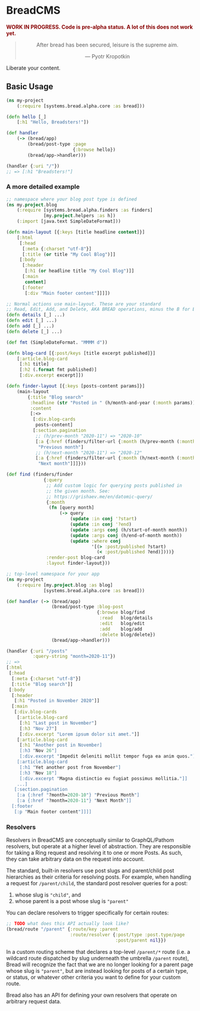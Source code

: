 # BreadCMS

<p style="font-weight:700;color:#800">WORK IN PROGRESS. Code is pre-alpha status. A lot of this does not work yet.</p>

<blockquote style="text-align:center">After bread has been secured, leisure is the supreme aim.
<p>— Pyotr Kropotkin</p>
</blockquote>

Liberate your content.

## Basic Usage

```clojure
(ns my-project
    (:require [systems.bread.alpha.core :as bread]))

(defn hello [_]
    [:h1 "Hello, Breadsters!"])

(def handler
    (-> (bread/app)
        (bread/post-type :page
                         {:browse hello})
        (bread/app->handler)))

(handler {:uri "/"})
;; => [:h1 "Breadsters!"]
```

### A more detailed example

```clojure
;; namespace where your blog post type is defined
(ns my.project.blog
    (:require [systems.bread.alpha.finders :as finders]
              [my.project.helpers :as h])
    (:import [java.text SimpleDateFormat]))

(defn main-layout [{:keys [title headline content]}]
    [:html
     [:head
      [:meta {:charset "utf-8"}]
      [:title (or title "My Cool Blog")]]
     [:body
      [:header
       [:h1 (or headline title "My Cool Blog")]]
      [:main
       content]
      [:footer
       [:div "Main footer content"]]]])

;; Normal actions use main-layout. These are your standard
;; Read, Edit, Add, and Delete, AKA BREAD operations, minus the B for Browse.
(defn details [_] ...)
(defn edit [_] ...)
(defn add [_] ...)
(defn delete [_] ...)

(def fmt (SimpleDateFormat. "MMMM d"))

(defn blog-card [{:post/keys [title excerpt published]}]
    [:article.blog-card
     [:h1 title]
     [:h2 (.format fmt published)]
     [:div.excerpt excerpt]])

(defn finder-layout [{:keys [posts-content params]}]
    (main-layout
        {:title "Blog search"
         :headline (str "Posted in " (h/month-and-year (:month params))))
         :content
         [:<>
          [:div.blog-cards
           posts-content]
          [:section.pagination
           ;; (h/prev-month "2020-11") => "2020-10"
           [:a {:href (finders/filter-url {:month (h/prev-month (:month param))})}
            "Previous month"]
           ;; (h/next-month "2020-11") => "2020-12"
           [:a {:href (finders/filter-url {:month (h/next-month (:month param))})}
            "Next month"]]]}))

(def find (finders/finder
              {:query
               ;; Add custom logic for querying posts published in
               ;; the given month. See:
               ;; https://grishaev.me/en/datomic-query/
               {:month
                (fn [query month]
                    (-> query
                        (update :in conj '?start)
                        (update :in conj '?end)
                        (update :args conj (h/start-of-month month))
                        (update :args conj (h/end-of-month month))
                        (update :where conj
                                '[(> :post/published ?start)
                                  (< :post/published ?end)])))}
               :render-post blog-card
               :layout finder-layout}))

;; top-level namespace for your app
(ns my-project
    (:require [my.project.blog :as blog]
              [systems.bread.alpha.core :as bread]))

(def handler (-> (bread/app)
                 (bread/post-type :blog-post
                                  {:browse blog/find
                                   :read   blog/details
                                   :edit   blog/edit
                                   :add    blog/add
                                   :delete blog/delete})
                 (bread/app->handler)))

(handler {:uri "/posts"
          :query-string "month=2020-11"})
;; =>
[:html
 [:head
  [:meta {:charset "utf-8"}]
  [:title "Blog search"]]
 [:body
  [:header
   [:h1 "Posted in November 2020"]]
  [:main
   [:div.blog-cards
    [:article.blog-card
     [:h1 "Last post in November"]
     [:h3 "Nov 27"]
     [:div.excerpt "Lorem ipsum dolor sit amet."]]
    [:article.blog-card
     [:h1 "Another post in November]
     [:h3 "Nov 26"]
     [:div.excerpt "Impedit deleniti mollit tempor fuga ea anim quos."]]
    [:article.blog-card
     [:h1 "Yet another post from November"]
     [:h3 "Nov 18"]
     [:div.excerpt "Magna distinctio eu fugiat possimus mollitia."]]
    ...]
   [:section.pagination
    [:a {:href "?month=2020-10"} "Previous Month"]
    [:a {:href "?month=2020-11"} "Next Month"]]
  [:footer
   [:p "Main footer content"]]]]
```

### Resolvers

Resolvers in BreadCMS are conceptually similar to GraphQL/Pathom resolvers, but operate at a higher level of abstraction. They are responsible for taking a Ring request and resolving it to one or more Posts. As such, they can take arbitrary data on the request into account.

The standard, built-in resolvers use post slugs and parent/child post hierarchies as their criteria for resolving posts. For example, when handling a request for `/parent/child`, the standard post resolver queries for a post:

1. whose slug is `"child"`, and
2. whose parent is a post whose slug is `"parent"`

You can declare resolvers to trigger specifically for certain routes:

```clj
;; TODO what does this API actually look like?
(bread/route "/parent" {:route/key :parent
                        :route/resolver {:post/type :post.type/page
                                         :post/parent nil}})
```

In a custom routing scheme that declares a top-level `/parent/*` route (i.e. a wildcard route dispatched by slug underneath the umbrella `/parent` route),  Bread will recognize the fact that we are no longer looking for a parent page whose slug is `"parent"`, but are instead looking for posts of a certain type, or status, or whatever other criteria you want to define for your custom route.

Bread also has an API for defining your own resolvers that operate on arbitrary request data.
